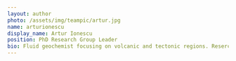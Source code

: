 ```yaml
---
layout: author
photo: /assets/img/teampic/artur.jpg 
name: arturionescu
display_name: Artur Ionescu
position: PhD Research Group Leader
bio: Fluid geochemist focusing on volcanic and tectonic regions. Resercher at the Babes-Bolyai University, CLuj-Napoca, Romania. Applying a holistic approch on research.
---
```

